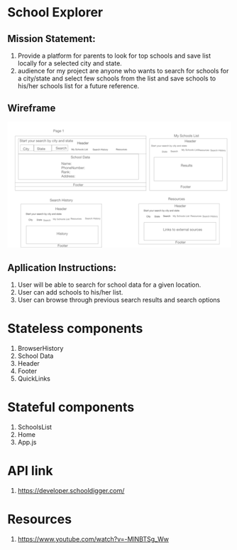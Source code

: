 # School Explorer
## Mission Statement:
1.  Provide a platform for parents to look for top schools and save list locally for a selected city and state.
2.  audience for my project are anyone who wants to search for schools for a city/state and select few schools from the list and save schools to his/her schools list for a future reference.

## Wireframe
![wireframe](./schoolexplorer-wireframe-updated.png)

## Apllication Instructions:

 1. User will be able to search for school data for a given location.
 2. User can add schools to his/her list.
 3. User can browse through previous search results and search options

 # Stateless components
 1.   BrowserHistory
 2.   School Data
 3.   Header
 4.   Footer
 6.   QuickLinks

 # Stateful components
 1.   SchoolsList 
 2.   Home
 3.   App.js
 # API link
 1. https://developer.schooldigger.com/

 #  Resources
1.  https://www.youtube.com/watch?v=-MlNBTSg_Ww


